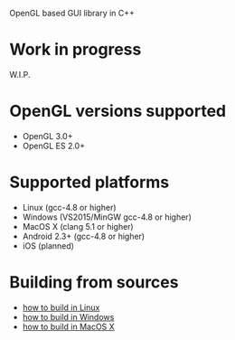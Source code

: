 OpenGL based GUI library in C++

# Work in progress #
W.I.P.

# OpenGL versions supported
  * OpenGL 3.0+
  * OpenGL ES 2.0+

# Supported platforms #
  * Linux (gcc-4.8 or higher)
  * Windows (VS2015/MinGW gcc-4.8 or higher)
  * MacOS X (clang 5.1 or higher)
  * Android 2.3+ (gcc-4.8 or higher)
  * iOS (planned)

# Building from sources #
  * [how to build in Linux](wiki/BuildingInLinux.md)
  * [how to build in Windows](wiki/BuildingInMSYS.md)
  * [how to build in MacOS X](wiki/BuildingInMacOSX.md)
